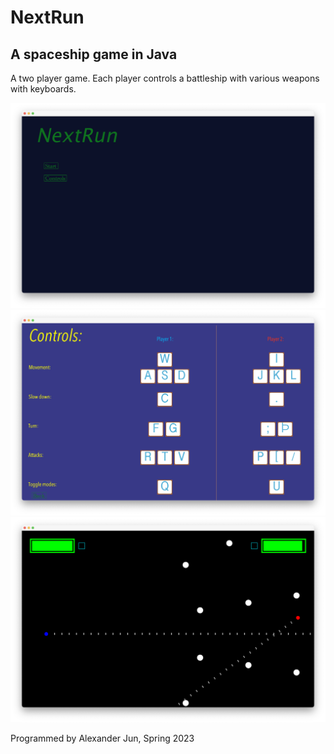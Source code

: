# NextRun
## A spaceship game in Java

A two player game.
Each player controls a battleship with various weapons with keyboards. 

![](NextRun_title.png)
![](NextRun_controls.png)
![](NextRun_ingame.png)

Programmed by Alexander Jun, Spring 2023
